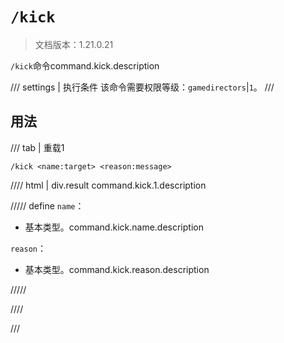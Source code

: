 # `/kick`

> 文档版本：1.21.0.21

`/kick`命令command.kick.description

/// settings | 执行条件
该命令需要权限等级：`gamedirectors`|`1`。
///

## 用法

/// tab | 重载1
```mcfunction
/kick <name:target> <reason:message>
```

//// html | div.result
command.kick.1.description

///// define
`name`：<!-- md:samp target -->

- 基本类型。command.kick.name.description

`reason`：<!-- md:samp message -->

- 基本类型。command.kick.reason.description


/////

////

///
